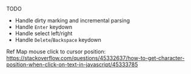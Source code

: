 TODO
  - Handle dirty marking and incremental parsing
  - Handle `Enter` keydown
  - Handle select left/right
  - Handle `Delete`/`Backspace` keydown
  

Ref
  Map mouse click to cursor position: https://stackoverflow.com/questions/45332637/how-to-get-character-position-when-click-on-text-in-javascript/45333785

